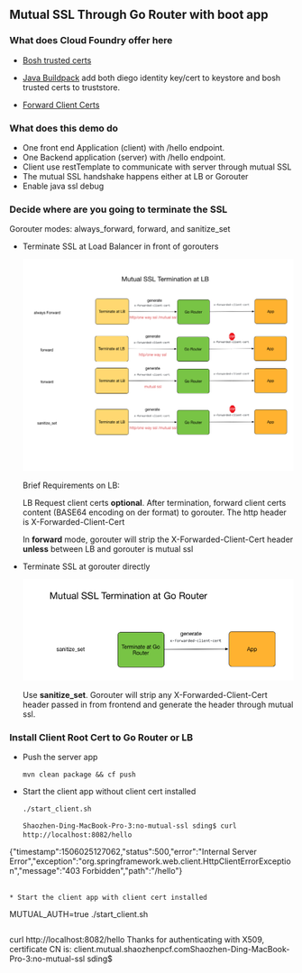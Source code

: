 ## Mutual SSL Through Go Router with boot app

### What does Cloud Foundry offer here

* [Bosh trusted certs](https://bosh.io/docs/trusted-certs.html)

* [Java Buildpack](https://github.com/cloudfoundry/java-buildpack/blob/master/docs/framework-container_security_provider.md#security-provider) add both diego identity key/cert to keystore and bosh trusted certs to truststore.

* [Forward Client Certs](http://docs.cloudfoundry.org/concepts/http-routing.html#forward-client-cert)

### What does this demo do

* One front end Application (client) with /hello endpoint.
* One Backend application (server) with /hello endpoint.
* Client use restTemplate to communicate with server through mutual SSL
* The mutual SSL handshake happens either at LB or Gorouter
* Enable java ssl debug

### Decide where are you going to terminate the SSL

Gorouter modes: always_forward, forward, and sanitize_set

* Terminate SSL at Load Balancer in front of gorouters

  ![](images/terminate_lb.png)

  Brief Requirements on LB:

  LB Request client certs **optional**. After termination, forward client certs content (BASE64 encoding on der format) to gorouter. The http header is X-Forwarded-Client-Cert

  In **forward** mode, gorouter will strip the X-Forwarded-Client-Cert header **unless** between LB and gorouter is mutual ssl

* Terminate SSL at gorouter directly

  ![](images/terminate_gorouter.png)

  Use **sanitize_set**. Gorouter will strip any X-Forwarded-Client-Cert header passed in from frontend and generate the header through mutual ssl.

### Install Client Root Cert to Go Router or LB

* Push the server app

  ```
  mvn clean package && cf push
  ```

* Start the client app without client cert installed

  ```
  ./start_client.sh
  ```

  ```
  Shaozhen-Ding-MacBook-Pro-3:no-mutual-ssl sding$ curl http://localhost:8082/hello
{"timestamp":1506025127062,"status":500,"error":"Internal Server Error","exception":"org.springframework.web.client.HttpClientErrorException","message":"403 Forbidden","path":"/hello"}
  ```

* Start the client app with client cert installed

```
MUTUAL_AUTH=true ./start_client.sh
```

```
curl http://localhost:8082/hello
Thanks for authenticating with X509, certificate CN is: client.mutual.shaozhenpcf.comShaozhen-Ding-MacBook-Pro-3:no-mutual-ssl sding$
```
